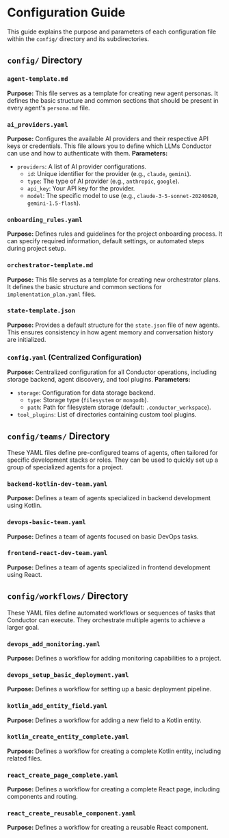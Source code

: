 # Configuration Guide

This guide explains the purpose and parameters of each configuration file within the `config/` directory and its subdirectories.

## `config/` Directory

### `agent-template.md`
**Purpose:** This file serves as a template for creating new agent personas. It defines the basic structure and common sections that should be present in every agent's `persona.md` file.

### `ai_providers.yaml`
**Purpose:** Configures the available AI providers and their respective API keys or credentials. This file allows you to define which LLMs Conductor can use and how to authenticate with them.
**Parameters:**
- `providers`: A list of AI provider configurations.
  - `id`: Unique identifier for the provider (e.g., `claude`, `gemini`).
  - `type`: The type of AI provider (e.g., `anthropic`, `google`).
  - `api_key`: Your API key for the provider.
  - `model`: The specific model to use (e.g., `claude-3-5-sonnet-20240620`, `gemini-1.5-flash`).

### `onboarding_rules.yaml`
**Purpose:** Defines rules and guidelines for the project onboarding process. It can specify required information, default settings, or automated steps during project setup.

### `orchestrator-template.md`
**Purpose:** This file serves as a template for creating new orchestrator plans. It defines the basic structure and common sections for `implementation_plan.yaml` files.

### `state-template.json`
**Purpose:** Provides a default structure for the `state.json` file of new agents. This ensures consistency in how agent memory and conversation history are initialized.

### `config.yaml` (Centralized Configuration)
**Purpose:** Centralized configuration for all Conductor operations, including storage backend, agent discovery, and tool plugins.
**Parameters:**
- `storage`: Configuration for data storage backend.
  - `type`: Storage type (`filesystem` or `mongodb`).
  - `path`: Path for filesystem storage (default: `.conductor_workspace`).
- `tool_plugins`: List of directories containing custom tool plugins.

## `config/teams/` Directory

These YAML files define pre-configured teams of agents, often tailored for specific development stacks or roles. They can be used to quickly set up a group of specialized agents for a project.

### `backend-kotlin-dev-team.yaml`
**Purpose:** Defines a team of agents specialized in backend development using Kotlin.

### `devops-basic-team.yaml`
**Purpose:** Defines a team of agents focused on basic DevOps tasks.

### `frontend-react-dev-team.yaml`
**Purpose:** Defines a team of agents specialized in frontend development using React.

## `config/workflows/` Directory

These YAML files define automated workflows or sequences of tasks that Conductor can execute. They orchestrate multiple agents to achieve a larger goal.

### `devops_add_monitoring.yaml`
**Purpose:** Defines a workflow for adding monitoring capabilities to a project.

### `devops_setup_basic_deployment.yaml`
**Purpose:** Defines a workflow for setting up a basic deployment pipeline.

### `kotlin_add_entity_field.yaml`
**Purpose:** Defines a workflow for adding a new field to a Kotlin entity.

### `kotlin_create_entity_complete.yaml`
**Purpose:** Defines a workflow for creating a complete Kotlin entity, including related files.

### `react_create_page_complete.yaml`
**Purpose:** Defines a workflow for creating a complete React page, including components and routing.

### `react_create_reusable_component.yaml`
**Purpose:** Defines a workflow for creating a reusable React component.
